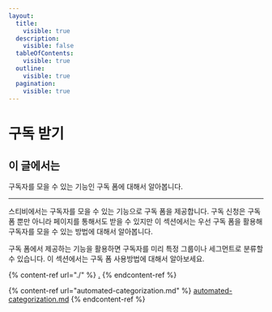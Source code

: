```yaml
---
layout:
  title:
    visible: true
  description:
    visible: false
  tableOfContents:
    visible: true
  outline:
    visible: true
  pagination:
    visible: true
---
```


# 구독 받기

## 이 글에서는

구독자를 모을 수 있는 기능인 구독 폼에 대해서 알아봅니다.

***

스티비에서는 구독자를 모을 수 있는 기능으로 구독 폼을 제공합니다. 구독 신청은 구독 폼 뿐만 아니라 페이지를 통해서도 받을 수 있지만 이 섹션에서는 우선 구독 폼을 활용해 구독자를 모을 수 있는 방법에 대해서 알아봅니다.&#x20;

구독 폼에서 제공하는 기능을 활용하면 구독자를 미리 특정 그룹이나 세그먼트로 분류할 수 있습니다. 이 섹션에서는 구독 폼 사용방법에 대해서 알아보세요.

{% content-ref url="./" %}
[.](./)
{% endcontent-ref %}

{% content-ref url="automated-categorization.md" %}
[automated-categorization.md](automated-categorization.md)
{% endcontent-ref %}

